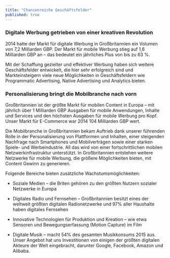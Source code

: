 ```yaml
---
title: "Chancenreiche Geschäftsfelder"
published: true
---
```


### Digitale Werbung getrieben von einer kreativen Revolution

2014 hatte der Markt für digitale Werbung in Großbritannien ein Volumen von 7,2 Milliarden GBP. Der Markt für mobile Werbung stieg auf 1,6 Milliarden GBP an – das bedeutet ein jährliches Plus von bis zu 63 %.

Mit der Schaffung gezielter und effektiver Werbung haben sich weitere Geschäftsfelder entwickelt, die hier sehr erfolgreich sind und Markteinsteigern viele neue Möglichkeiten in Geschäftsfeldern wie Programmatic Advertising, Native Advertising und Analytics bieten.

### Personalisierung bringt die Mobilbranche nach vorn

Großbritannien ist der größte Markt für mobilen Content in Europa – mit jährlich über 1 Milliarden GBP Ausgaben für mobile Anwendungen, Inhalte und Services und den höchsten Ausgaben für mobile Werbung pro Kopf. Unser Markt für E-Commerce war 2014 104 Milliarden GBP wert.

Die Mobilbranche in Großbritannien bekam Auftrieb dank unserer führenden Rolle in der Personalisierung von Plattformen und Inhalten, einer steigenden Nachfrage nach Smartphones und Mobilverträgen sowie einer starken Spiele- und Werbeindustrie. All das wird von einer fortschrittlichen mobilen Netzwerkinfrastruktur unterstützt. In Großbritannien entstehen weitere Netzwerke für mobile Werbung, die größere Möglichkeiten bieten, mit Content Gewinn zu generieren.

Folgende Bereiche bieten zusätzliche Wachstumsmöglichkeiten:

- Soziale Medien – die Briten gehören zu den größten Nutzern sozialer Netzwerke in Europa

- Digitales Radio und Fernsehen – Großbritannien besitzt eines der weltweit größten digitalen Radionetzwerke und 97% aller Haushalte haben digitales Fernsehen

- Innovative Technologien für Produktion und Kreation – wie etwa Sensoren und Bewegungserfassung (Motion Capture) im Film

- Digitale Musik – macht 54% des gesamten Musikkonsums 2015 aus. Unser Angebot hat uns Investitionen von einigen der größten digitalen Akteure der Welt eingebracht, darunter Google, Facebook, Amazon und Alibaba.
